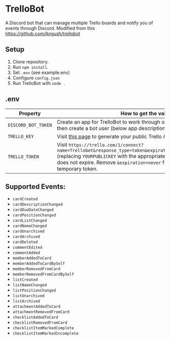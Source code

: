 # TrelloBot
A Discord bot that can manage multiple Trello boards and notify you of events through Discord.
Modified from this https://github.com/Angush/trellobot

## Setup
1. Clone repository.
2. Run `npm install`.
3. Set `.env` (see example.env)
4. Configure `config.json`
5. Run TrelloBot with `node .`


## .env

Property       | How to get the value
-------------- | ----------------------
`DISCORD_BOT_TOKEN` | Create an app for TrelloBot to work through on [Discord's developer site](https://discordapp.com/developers/applications/me/create), then create a bot user (below app description/icon) and copy the token.
`TRELLO_KEY`    | Visit [this page](https://trello.com/1/appKey/generate) to generate your public Trello API key.
`TRELLO_TOKEN`  | Visit `https://trello.com/1/connect?name=Trellobot&response_type=token&expiration=never&key=YOURPUBLICKEY` (replacing `YOURPUBLICKEY` with the appropriate key) to generate a token that does not expire. Remove `&expiration=never` from the URL if you'd prefer a temporary token.


## Supported Events:

* `cardCreated`
* `cardDescriptionChanged`
* `cardDueDateChanged`
* `cardPositionChanged`
* `cardListChanged`
* `cardNameChanged`
* `cardUnarchived`
* `cardArchived`
* `cardDeleted`
* `commentEdited`
* `commentAdded`
* `memberAddedToCard`
* `memberAddedToCardBySelf`
* `memberRemovedFromCard`
* `memberRemovedFromCardBySelf`
* `listCreated`
* `listNameChanged`
* `listPositionChanged`
* `listUnarchived`
* `listArchived`
* `attachmentAddedToCard`
* `attachmentRemovedFromCard`
* `checklistAddedToCard`
* `checklistRemovedFromCard`
* `checklistItemMarkedComplete`
* `checklistItemMarkedIncomplete`
